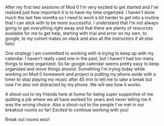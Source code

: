 After my first two sessions of Mod 0 I'm very excited to get started and I've realized just how important it is to have my time organized. I haven't done much the last few months so I need to work a bit harder to get into a routine that I can stick with to be more successful.
I understand that I'm  not always going to get everything right away and that there are plenty of resources available for me to get help, starting with trial and error on my own, to google, to my cohort mates on slack and also all the instructors if all else fails!

One strategy I am committed to working with is trying to keep up with my calendar. I haven't really used one in the past, but I haven't had too many things to keep organized. So far google calendar seems pretty easy to keep organized and move things around.
Something I'm trying today while working on Mod 0 homework and project is putting my phone aside with a timer to stop playing my music after 45 min to tell me to take a break but now I'm also not distracted by my phone. We will see how it works.

A shout-out to my friends here at home for being super supportive of me quitting a job where we all have worked for years and never telling me it was the wrong choice.
Also a shout-out to the people I've met in our breakout rooms so far! Excited to continue working with you!


Break out rooms woo!
